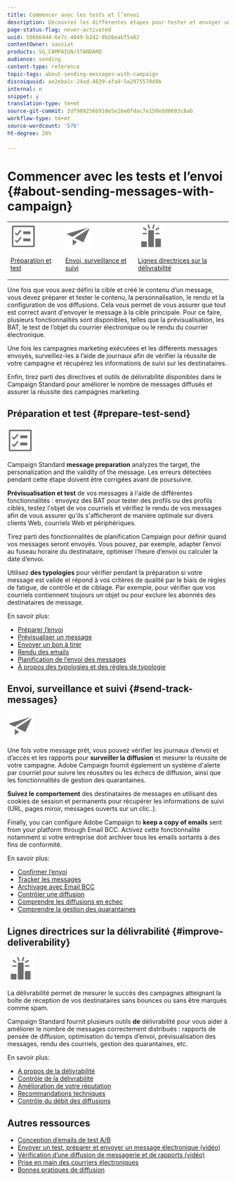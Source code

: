 ```yaml
---
title: Commencer avec les tests et l’envoi
description: Découvrez les différentes étapes pour tester et envoyer un message.
page-status-flag: never-activated
uuid: 58666444-6e7c-4049-b2d2-8b26eabf5a82
contentOwner: sauviat
products: SG_CAMPAIGN/STANDARD
audience: sending
content-type: reference
topic-tags: about-sending-messages-with-campaign
discoiquuid: ae2eba1c-24ad-4839-afa9-5a2975570d9b
internal: n
snippet: y
translation-type: tm+mt
source-git-commit: 2df909256b910e5e26e0fdac7e150edd0603c8ab
workflow-type: tm+mt
source-wordcount: '576'
ht-degree: 26%

---
```



# Commencer avec les tests et l’envoi {#about-sending-messages-with-campaign}

<table>
<tr>
<td><img src="assets/do-not-localize/icon_prepare.svg" width="60px"><p><a href="#prepare-test-send">Préparation et test</a></p></td>
<td><img src="assets/do-not-localize/icon_send.svg" width="60px"><p><a href="#send-track-messages">Envoi, surveillance et suivi</a></p></td>
<td><img src="assets/do-not-localize/icon_deliverability.svg" width="60px"><p><a href="#improve-deliverability">Lignes directrices sur la délivrabilité</a></p></td></tr>
</table>

Une fois que vous avez défini la cible et créé le contenu d’un message, vous devez préparer et tester le contenu, la personnalisation, le rendu et la configuration de vos diffusions. Cela vous permet de vous assurer que tout est correct avant d&#39;envoyer le message à la cible principale. Pour ce faire, plusieurs fonctionnalités sont disponibles, telles que la prévisualisation, les BAT, le test de l’objet du courrier électronique ou le rendu du courrier électronique.

Une fois les campagnes marketing exécutées et les différents messages envoyés, surveillez-les à l’aide de journaux afin de vérifier la réussite de votre campagne et récupérez les informations de suivi sur les destinataires.

Enfin, tirez parti des directives et outils de délivrabilité disponibles dans le Campaign Standard pour améliorer le nombre de messages diffusés et assurer la réussite des campagnes marketing.

## Préparation et test {#prepare-test-send}

<img src="assets/do-not-localize/icon_prepare.svg" width="60px">

Campaign Standard **message preparation** analyzes the target, the personalization and the validity of the message. Les erreurs détectées pendant cette étape doivent être corrigées avant de poursuivre.

**Prévisualisation et test** de vos messages à l&#39;aide de différentes fonctionnalités : envoyez des BAT pour tester des profils ou des profils ciblés, testez l&#39;objet de vos courriels et vérifiez le rendu de vos messages afin de vous assurer qu&#39;ils s&#39;afficheront de manière optimale sur divers clients Web, courriels Web et périphériques.

Tirez parti des fonctionnalités de planification Campaign pour définir quand vos messages seront envoyés. Vous pouvez, par exemple, adapter l’envoi au fuseau horaire du destinataire, optimiser l’heure d’envoi ou calculer la date d’envoi.

Utilisez **des typologies** pour vérifier pendant la préparation si votre message est valide et répond à vos critères de qualité par le biais de règles de fatigue, de contrôle et de ciblage. Par exemple, pour vérifier que vos courriels contiennent toujours un objet ou pour exclure les abonnés des destinataires de message.

En savoir plus:

* [Préparer l’envoi](../../sending/using/preparing-the-send.md)
* [Prévisualiser un message](../../sending/using/previewing-messages.md)
* [Envoyer un bon à tirer](../../sending/using/sending-proofs.md)
* [Rendu des emails](../../sending/using/email-rendering.md)
* [Planification de l’envoi des messages](../../sending/using/about-scheduling-messages.md)
* [À propos des typologies et des règles de typologie](../../sending/using/about-typology-rules.md)

## Envoi, surveillance et suivi {#send-track-messages}

<img src="assets/do-not-localize/icon_send.svg"  width="60px">

Une fois votre message prêt, vous pouvez vérifier les journaux d’envoi et d’accès et les rapports pour **surveiller la diffusion** et mesurer la réussite de votre campagne. Adobe Campaign fournit également un système d&#39;alerte par courriel pour suivre les réussites ou les échecs de diffusion, ainsi que les fonctionnalités de gestion des quarantaines.

**Suivez le comportement** des destinataires de messages en utilisant des cookies de session et permanents pour récupérer les informations de suivi (URL, pages miroir, messages ouverts sur un clic..).

Finally, you can configure Adobe Campaign to **keep a copy of emails** sent from your platform through Email BCC. Activez cette fonctionnalité notamment si votre entreprise doit archiver tous les emails sortants à des fins de conformité.

En savoir plus:

* [Confirmer l’envoi](../../sending/using/confirming-the-send.md)
* [Tracker les messages](../../sending/using/tracking-messages.md)
* [Archivage avec Email BCC](../../sending/using/archiving.md)
* [Contrôler une diffusion](../../sending/using/monitoring-a-delivery.md)
* [Comprendre les diffusions en échec](../../sending/using/understanding-delivery-failures.md)
* [Comprendre la gestion des quarantaines](../../sending/using/understanding-quarantine-management.md)

## Lignes directrices sur la délivrabilité {#improve-deliverability}

<img src="assets/do-not-localize/icon_deliverability.svg"  width="60px">

La délivrabilité permet de mesurer le succès des campagnes atteignant la boîte de réception de vos destinataires sans bounces ou sans être marqués comme spam.

Campaign Standard fournit plusieurs outils **de** délivrabilité pour vous aider à améliorer le nombre de messages correctement distribués : rapports de pensée de diffusion, optimisation du temps d’envoi, prévisualisation des messages, rendu des courriels, gestion des quarantaines, etc.

En savoir plus:

* [A propos de la délivrabilité](../../sending/using/about-deliverability.md)
* [Contrôle de la délivrabilité](../../sending/using/monitor-deliverability.md)
* [Amélioration de votre réputation](../../sending/using/improving-reputation.md)
* [Recommandations techniques](../../sending/using/technical-recommendations.md)
* [Contrôle du débit des diffusions](../../reporting/using/delivery-throughput.md)

## Autres ressources

* [Conception d’emails de test A/B](../../channels/using/designing-an-a-b-test-email.md)
* [Envoyer un test, préparer et envoyer un message électronique (vidéo)](https://docs.adobe.com/content/help/en/campaign-standard-learn/tutorials/communication-channels/email/sending-test-preparing-sending-email.html)
* [Vérification d’une diffusion de messagerie et de rapports (vidéo)](https://docs.adobe.com/content/help/en/campaign-standard-learn/tutorials/communication-channels/email/reviewing-personalized-email-delivery-and-reports.html)
* [Prise en main des courriers électroniques](https://helpx.adobe.com/fr/campaign/kb/acs-get-started-with-emails.html)
* [Bonnes pratiques de diffusion](https://helpx.adobe.com/fr/campaign/kb/delivery-best-practices.html)
